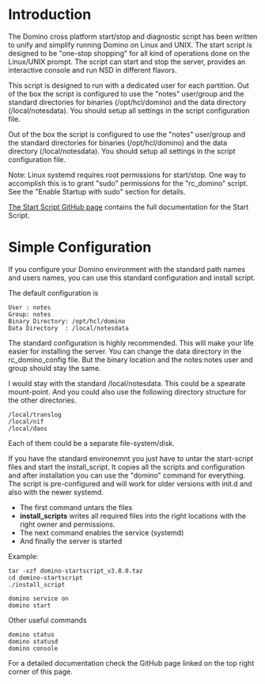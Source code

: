 
# Introduction

The Domino cross platform start/stop and diagnostic script has been written to unify and simplify running Domino on Linux and UNIX.
The start script is designed to be "one-stop shopping" for all kind of operations done on the Linux/UNIX prompt. The script can start and stop the server, provides an interactive console and run NSD in different flavors.

This script is designed to run with a dedicated user for each partition. Out of the box the script is configured to use the "notes" user/group and the standard directories for binaries (/opt/hcl/domino) and the data directory (/local/notesdata). You should setup all settings in the script configuration file.

Out of the box the script is configured to use the "notes" user/group and the standard
directories for binaries (/opt/hcl/domino) and the data directory (/local/notesdata).
You should setup all settings in the script configuration file.

Note: Linux systemd requires root permissions for start/stop.
One way to accomplish this is to grant "sudo" permissions for the "rc_domino" script.
See the "Enable Startup with sudo" section for details.


[The Start Script GitHub page](https://nashcom.github.io/domino-startscript/) contains the full documentation for the Start Script.



# Simple Configuration

If you configure your Domino environment with the standard path names
and users names, you can use this standard configuration and install script.


The default configuration is

```
User : notes
Group: notes
Binary Directory: /opt/hcl/domino
Data Directory  : /local/notesdata
```

The standard configuration is highly recommended. This will make your life easier for installing the server.
You can change the data directory in the rc_domino_config file.
But the binary location and the notes:notes user and group should stay the same.

I would stay with the standard /local/notesdata. This could be a spearate mount-point.
And you could also use the following directory structure for the other directories.

```
/local/translog
/local/nif
/local/daos
```

Each of them could be a separate file-system/disk.

If you have the standard environemnt you just have to untar the start-script files and start the install_script.
It copies all the scripts and configuration and after installation you can use the "domino" command for everything.
The script is pre-configured and will work for older versions with init.d and also with the newer systemd.

- The first command untars the files
- **install_scripts** writes all required files into the right locations with the right owner and permissions.
- The next command enables the service (systemd)
- And finally the server is started

Example:

```
tar -xzf domino-startscript_v3.8.0.taz
cd domino-startscript
./install_script
```

```
domino service on
domino start
```

Other useful commands

```
domino status
domino statusd
domino console
```

For a detailed documentation check the GitHub page linked on the top right corner of this page.

